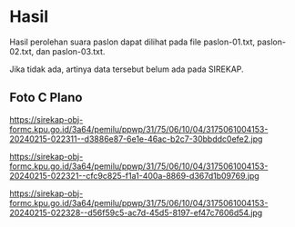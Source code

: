 # Hasil

Hasil perolehan suara paslon dapat dilihat pada file paslon-01.txt, paslon-02.txt, dan paslon-03.txt.

Jika tidak ada, artinya data tersebut belum ada pada SIREKAP.

## Foto C Plano

https://sirekap-obj-formc.kpu.go.id/3a64/pemilu/ppwp/31/75/06/10/04/3175061004153-20240215-022311--d3886e87-6e1e-46ac-b2c7-30bbddc0efe2.jpg

https://sirekap-obj-formc.kpu.go.id/3a64/pemilu/ppwp/31/75/06/10/04/3175061004153-20240215-022321--cfc9c825-f1a1-400a-8869-d367d1b09769.jpg

https://sirekap-obj-formc.kpu.go.id/3a64/pemilu/ppwp/31/75/06/10/04/3175061004153-20240215-022328--d56f59c5-ac7d-45d5-8197-ef47c7606d54.jpg
